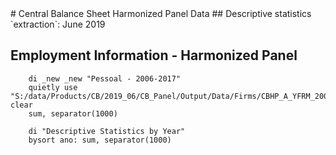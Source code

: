 <meta charset="utf-8"/>
# Central Balance Sheet Harmonized Panel Data
## Descriptive statistics
`extraction`: June 2019


## **Employment Information - Harmonized Panel**
```
    di _new _new "Pessoal - 2006-2017"
    quietly use "S:/data/Products/CB/2019_06/CB_Panel/Output/Data/Firms/CBHP_A_YFRM_20062017_JUN19_PESSOAL_V01.dta", clear
    sum, separator(1000)

    di "Descriptive Statistics by Year"
    bysort ano: sum, separator(1000)
```







